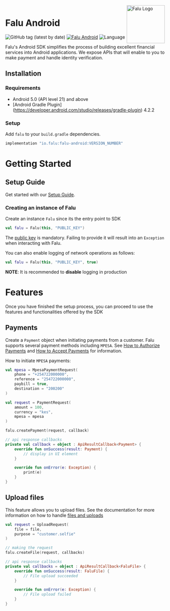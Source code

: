 <a href="https://www.falu.io">
    <img src="https://cdn.falu.io/tools/logo.png" alt="Falu Logo" title="Falu" width="120" height="120" align="right">
</a>

# Falu Android

![GitHub tag (latest by date)](https://img.shields.io/github/v/tag/tinglesoftware/falu-android?label=gradle)
[![Falu Android](https://github.com/tinglesoftware/falu-android/actions/workflows/build-release.yml/badge.svg)](https://github.com/tinglesoftware/falu-android/actions/workflows/build-release.yml)
![Language](https://img.shields.io/badge/language-Kotlin%205.0-green.svg)

Falu's Android SDK simplifies the process of building excellent financial services into Android
applications. We expose APIs that will enable to you to make payment and handle identity verification.

## Installation

### Requirements

* Android 5.0 (API level 21) and above
* [Android Gradle Plugin] (https://developer.android.com/studio/releases/gradle-plugin) 4.2.2

### Setup

Add `falu` to your `build.gradle` dependencies.

```gradle
implementation "io.falu:falu-android:VERSION_NUMBER"
```

# Getting Started

## Setup Guide

Get started with our [Setup Guide](https://docs.falu.io/guides/developer/quickstart).

### Creating an instance of Falu

Create an instance `Falu` since its the entry point to SDK

```kotlin
val falu = Falu(this, "PUBLIC_KEY")
```

The [public key](https://docs.falu.io/guides/keys) is mandatory. Failing to provide it will result
into an `Exception` when interacting with Falu.

You can also enable logging of network operations as follows:

```kotlin
val falu = Falu(this, "PUBLIC_KEY", true)
```

**NOTE**: It is recommended to **disable** logging in production

# Features

Once you have finished the setup process, you can proceed to use the features and functionalities
offered by the SDK

## Payments

Create a `Payment` object when initiating payments from a customer. Falu supports several payment
methods including `MPESA`.
See [How to Authorize Payments](https://docs.falu.io/guides/payments/authorizations) and
[How to Accept Payments](https://docs.falu.io/guides/payments) for information.

How to initiate `MPESA` payments:

```kotlin
val mpesa = MpesaPaymentRequest(
    phone = "+254722000000",
    reference = "254722000000",
    paybill = true,
    destination = "200200"
)

val request = PaymentRequest(
    amount = 100,
    currency = "kes",
    mpesa = mpesa
)

falu.createPayment(request, callback)

// api response callbacks
private val callback = object : ApiResultCallback<Payment> {
    override fun onSuccess(result: Payment) {
        // display in UI element
    }

    override fun onError(e: Exception) {
        print(e)
    }
}
```

## Upload files

This feature allows you to upload files. See the
documentation for more information on how to
handle [files and uploads](https://docs.falu.io/guides/files)

```kotlin
val request = UploadRequest(
    file = file,
    purpose = "customer.selfie"
)

// making the request
falu.createFile(request, callbacks)

// api response callbacks
private val callbacks = object : ApiResultCallback<FaluFile> {
    override fun onSuccess(result: FaluFile) {
        // File upload succeeded
    }

    override fun onError(e: Exception) {
        // File upload failed
    }
}
```
